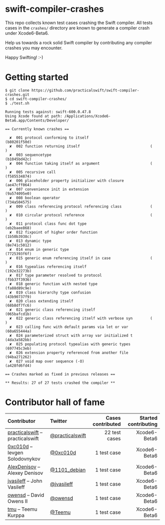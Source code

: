 swift-compiler-crashes
======================

This repo collects known test cases crashing the Swift compiler. All tests cases in the `crashes/` directory are known to generate a compiler crash under Xcode6-Beta6.

Help us towards a rock solid Swift compiler by contributing any compiler crashes you may encounter.

Happy Swifting! :-)

Getting started
===============

```
$ git clone https://github.com/practicalswift/swift-compiler-crashes.git
$ cd swift-compiler-crashes/
$ ./test.sh

Running tests against: swift-600.0.47.8
Using Xcode found at path: /Applications/Xcode6-Beta6.app/Contents/Developer/

== Currently known crashes ==

  ✘  001 protocol conforming to itself                            (b80201f50d)
  ✘  002 function returning itself                                (          )
  ✘  003 sequencetype                                             (b1045bd42c)
  ✘  004 function taking itself as argument                       (          )
  ✘  005 recursive call                                           (f585534874)
  ✘  006 placeholder property initializer with closure            (ae47cff064)
  ✘  007 convenience init in extension                            (9a574095e0)
  ✘  008 boolean operator                                         (734a504575)
  ✘  009 class referencing protocol referencing class             (          )
  ✘  010 circular protocol reference                              (          )
  ✘  011 protocol class func dot type                             (eb2baee868)
  ✘  012 fixpoint of higher order function                        (1b50b3938c)
  ✘  013 dynamic type                                             (8e741c5012)
  ✘  014 enum in generic type                                     (7725393f6f)
  ✘  015 generic enum referencing itself in case                  (          )
  ✘  016 typealias referencing itself                             (192e32273b)
  ✘  017 type parameter resolved to protocol                      (fbb37f3936)
  ✘  018 generic function with nested type                        (fa88d89c9e)
  ✘  019 class hierarchy type confusion                           (43b90737f9)
  ✘  020 class extending itself                                   (68b8df7fc6)
  ✘  021 generic class referencing itself                         (065bafcd1b)
  ✘  022 generic class referencing itself with verbose syn        (          )
  ✘  023 calling func with default params via let or var          (60a655444a)
  ✘  024 parameterized struct with array var initialized t        (4da3a582bb)
  ✘  025 populating protocol typealias with generic types         (697745c3eb)
  ✘  026 extension property referenced from another file          (94ba271262)
  ✘  027 void map over sequence (-O)                              (a428fd6fd4)

== Crashes marked as fixed in previous releases ==

** Results: 27 of 27 tests crashed the compiler **

```

Contributor hall of fame
========================

| Contributor | Twitter | Cases contributed | Started contributing |
| :---------- | :------ | ----------------: | -------------------: |
| <a href="https://github.com/practicalswift">practicalswift</a> – practicalswift | <a href="https://twitter.com/practicalswift">@practicalswift</a> | 22 test cases | Xcode6-Beta6 |
| <a href="https://github.com/0xc010d">0xc010d</a> – Ievgen Solodovnykov | <a href="https://twitter.com/0xc010d">@0xc010d</a> | 1 test case | Xcode6-Beta6 |
| <a href="https://github.com/AlexDenisov">AlexDenisov</a> – Alexey Denisov | <a href="https://twitter.com/1101_debian">@1101_debian</a> | 1 test case | Xcode6-Beta6 |
| <a href="https://github.com/jvasileff">jvasileff</a> – John Vasileff | <a href="https://twitter.com/jvasileff">@jvasileff</a> | 1 test case | Xcode6-Beta6 |
| <a href="https://github.com/owensd">owensd</a> – David Owens II | <a href="https://twitter.com/owensd">@owensd</a> | 1 test case | Xcode6-Beta6 |
| <a href="https://github.com/tmu">tmu</a> – Teemu Kurppa | <a href="https://twitter.com/Teemu">@Teemu</a> | 1 test case | Xcode6-Beta6 |
